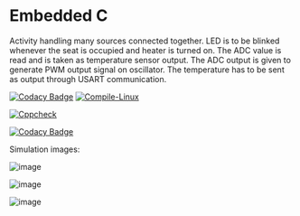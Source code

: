 # Embedded C

Activity handling many sources connected together. LED is to be blinked whenever the seat is occupied and heater is turned on. The ADC value is read and is taken as temperature sensor output. The ADC output is given to generate PWM output signal on oscillator. The temperature has to be sent as output through USART communication.

[![Codacy Badge](https://api.codacy.com/project/badge/Grade/19aa84b5ec0c4c06ae8f34d2f14e296c)](https://app.codacy.com/gh/ShreyaGP/EmbeddedC?utm_source=github.com&utm_medium=referral&utm_content=ShreyaGP/EmbeddedC&utm_campaign=Badge_Grade_Settings)
[![Compile-Linux](https://github.com/ShreyaGP/EmbeddedC/actions/workflows/compile.yml/badge.svg)](https://github.com/ShreyaGP/EmbeddedC/actions/workflows/compile.yml)

[![Cppcheck](https://github.com/ShreyaGP/EmbeddedC/actions/workflows/code_quality.yml/badge.svg)](https://github.com/ShreyaGP/EmbeddedC/actions/workflows/code_quality.yml)

[![Codacy Badge](https://app.codacy.com/project/badge/Grade/e345a4120fe147ba97a38d5b21ff0963)](https://www.codacy.com/gh/ShreyaGP/EmbeddedC/dashboard?utm_source=github.com&amp;utm_medium=referral&amp;utm_content=ShreyaGP/EmbeddedC&amp;utm_campaign=Badge_Grade)

Simulation images:

![image](https://user-images.githubusercontent.com/80441889/116573587-90eb6a80-a92a-11eb-963a-a2346a5ff8db.png)


![image](https://user-images.githubusercontent.com/80441889/116573734-b1b3c000-a92a-11eb-830f-d1456ebc165d.png)


![image](https://user-images.githubusercontent.com/80441889/116573770-ba0bfb00-a92a-11eb-9e21-cee0dc56f1b3.png)
